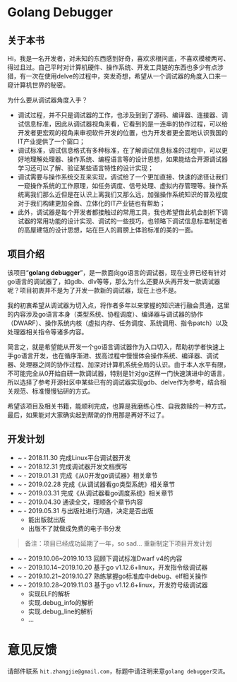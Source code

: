 # Golang Debugger

## 关于本书

Hi，我是一名开发者，对未知的东西感到好奇，喜欢求根问底，不喜欢模棱两可、得过且过。自己平时对计算机硬件、操作系统、开发工具链的东西也多少有点涉猎，有一次在使用delve的过程中，突发奇想，希望从一个调试器的角度入口来一窥计算机世界的秘密。

为什么要从调试器角度入手？
- 调试过程，并不只是调试器的工作，也涉及到到了源码、编译器、连接器、调试信息标准，因此从调试器视角来看，它看到的是一连串的协作过程，可以给开发者更宏观的视角来审视软件开发的位置，也为开发者更全面地认识我国的IT产业提供了一个窗口；
- 调试标准，调试信息格式有多种标准，在了解调试信息标准的过程中，可以更好地理解处理器、操作系统、编程语言等的设计思想，如果能结合开源调试器学习还可以了解、验证某些语言特性的设计实现；
- 调试需要与操作系统交互来实现，调试给了一个更加直接、快速的途径让我们一窥操作系统的工作原理，如任务调度、信号处理、虚拟内存管理等。操作系统离我们那么近但是在认识上离我们又那么远，加强操作系统知识的普及程度对于我们构建更加全面、立体化的IT产业链也有帮助；
- 此外，调试器是每个开发者都接触过的常用工具，我也希望借此机会剖析下调试器的常用功能的设计实现、调试的一些技巧，也领略下调试信息标准制定者的高屋建瓴的设计思想，站在巨人的肩膀上体验标准的美的一面。

## 项目介绍

该项目“**golang debugger**”，是一款面向go语言的调试器，现在业界已经有针对go语言的调试器了，如gdb、dlv等等，那么为什么还要从头再开发一款调试器呢？项目初衷并不是为了开发一款新的调试器，现在上也不是。

我的初衷希望从调试器为切入点，将作者多年以来掌握的知识进行融会贯通，这里的内容涉及go语言本身（类型系统、协程调度）、编译器与调试器的协作（DWARF）、操作系统内核（虚拟内存、任务调度、系统调用、指令patch）以及处理器相关指令等诸多内容。

简言之，就是希望能从开发一个go语言调试器作为入口切入，帮助初学者快速上手go语言开发，也在循序渐进、拔高过程中慢慢体会操作系统、编译器、调试器、处理器之间的协作过程、加深对计算机系统全局的认识。由于本人水平有限，不可能完全从0开始自研一款调试器，特别是针对go这样一门快速演进中的语言，所以选择了参考开源社区中某些已有的调试器实现gdb、delve作为参考，结合相关规范、标准慢慢钻研的方式。

希望该项目及相关书籍，能顺利完成，也算是我磨练心性、自我救赎的一种方式，最后，如果能对大家确实起到帮助的作用那是再好不过了。

## 开发计划

- ~ - 2018.11.30 完成Linux平台调试器开发
- ~ - 2018.12.31 完成调试器开发文档撰写
- ~ - 2019.01.31 完成《从0开发go调试器》相关章节
- ~ - 2019.02.28 完成《从调试器看go类型系统》相关章节
- ~ - 2019.03.31 完成《从调试器看go调度系统》相关章节
- ~ - 2019.04.30 通读全文，理顺各个章节内容
- ~ - 2019.05.31 与出版社进行沟通，决定是否出版
    - 能出版就出版
    - 出版不了就做成免费的电子书分发

>备注：项目已经成功延期了一年，so sad...  重新制定下项目开发计划

- ~ - 2019.10.06~2019.10.13 回顾下调试标准Dwarf v4的内容
- ~ - 2019.10.14~2019.10.20 基于go v1.12.6+linux，开发指令级调试器
- ~ - 2019.10.21~2019.10.27 熟练掌握go标准库中debug、elf相关操作
- ~ - 2019.10.28~2019.11.03 基于go v1.12.6+linux，开发符号级调试器
    - 实现ELF的解析
    - 实现.debug_info的解析
    - 实现.debug_line的解析
    - ...

# 意见反馈

请邮件联系 `hit.zhangjie@gmail.com`，标题中请注明来意`golang debugger交流`。

